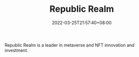 ﻿---
weight: 
title: "Republic Realm"
description: "Republic Realm is a leader in metaverse and NFT innovation and investment."
date: 2022-03-25T21:57:40+08:00
lastmod: 2022-03-25T16:45:40+08:00
draft: false
authors: ["Metabd"]
featuredImage: "466.png"
link: "https://www.republicrealm.com/"
tags: ["Republic Realm","元宇宙地产"]
categories: ["navigation"]
navigation: ["元宇宙地产"]
lightgallery: true
toc: true
pinned: false
recommend: false
recommend1: false
---
Republic Realm is a leader in metaverse and NFT innovation and investment.
